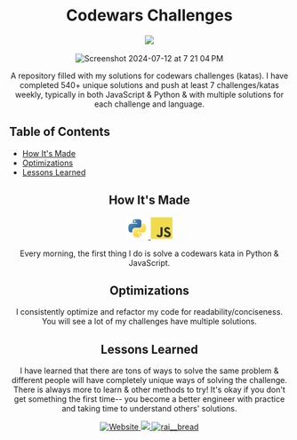<h1 align="center">Codewars Challenges</h1>

<div align="center">
  <a href="https://www.codewars.com/users/raisa-d" target="_blank">
    <img src="https://img.shields.io/badge/Codewars-f05656?logo=codewars&style=for-the-badge">
  </a>
</div>

<p align="center">
  <img width="750" alt="Screenshot 2024-07-12 at 7 21 04 PM" src="https://github.com/user-attachments/assets/a36f4c91-44b1-4306-b7f0-c4e71051b88b">
</p>

<p align="center">A repository filled with my solutions for codewars challenges (katas). I have completed 540+ unique solutions and push at least 7 challenges/katas weekly, typically in both JavaScript & Python & with multiple solutions for each challenge and language.</p>

## Table of Contents
- [How It's Made](#how-its-made)
- [Optimizations](#optimizations)
- [Lessons Learned](#lessons-learned)

<div align="center">
  <h2>How It's Made</h2>
  <a href="https://www.python.org" target="_blank" rel="noreferrer"> 
    <img src="https://raw.githubusercontent.com/devicons/devicon/master/icons/python/python-original.svg" alt="python" width="40" height="40"/> 
  </a> 
  <a href="https://developer.mozilla.org/en-US/docs/Web/JavaScript" target="_blank" rel="noreferrer"> 
    <img src="https://raw.githubusercontent.com/devicons/devicon/master/icons/javascript/javascript-original.svg" alt="javascript" width="40" height="40"/> 
  </a> 
  <p>
    Every morning, the first thing I do is solve a codewars kata in Python & JavaScript.
  </p>

  <h2>Optimizations</h2>
  <p>I consistently optimize and refactor my code for readability/conciseness. You will see a lot of my challenges have multiple solutions.</p>

  <h2>Lessons Learned</h2>
  <p>I have learned that there are tons of ways to solve the same problem & different people will have completely unique ways of solving the challenge. There is always more to learn & other methods to try! It's okay if you don't get something the first time-- you become a better engineer with practice and taking time to understand others' solutions.</p>
</div>

<p align="center">
  <a href="https://raisadorzback.netlify.app/" target="blank">
    <img src="https://img.shields.io/badge/Website-563d7c?&style=for-the-badge" alt="Website">
  </a>
  <a href="https://www.linkedin.com/in/raisa-d/">
    <img src="https://img.shields.io/badge/LinkedIn-046E6D?logo=linkedin&style=for-the-badge">
  </a>
  <a href="https://twitter.com/rai__bread" target="blank">
    <img src="https://img.shields.io/badge/Twitter-563d7c?logo=twitter&style=for-the-badge&logoColor=white" alt="rai__bread" />
  </a> 
</p>
